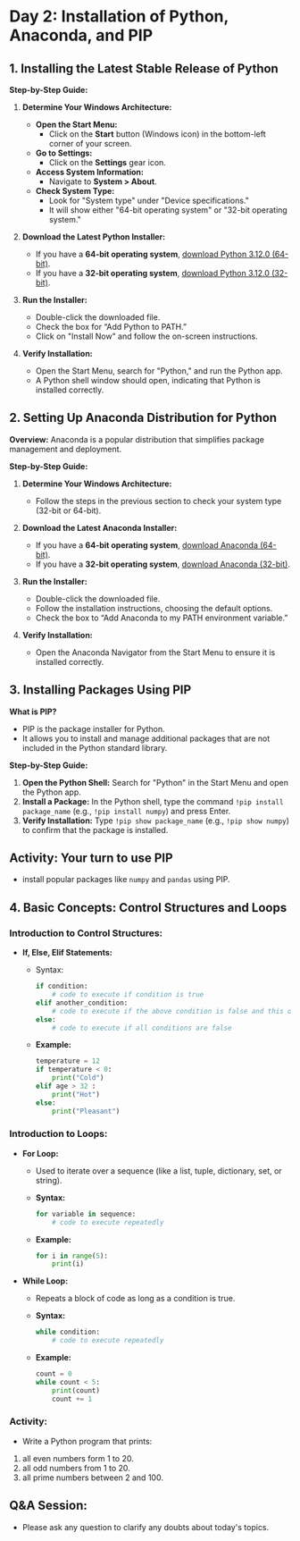 # Day 2: Installation of Python, Anaconda, and PIP 

## 1. Installing the Latest Stable Release of Python

**Step-by-Step Guide:**

1. **Determine Your Windows Architecture:**

   - **Open the Start Menu:**
     - Click on the **Start** button (Windows icon) in the bottom-left corner of your screen.
   - **Go to Settings:**
     - Click on the **Settings** gear icon.
   - **Access System Information:**
     - Navigate to **System > About**.
   - **Check System Type:**
     - Look for "System type" under "Device specifications."  
     - It will show either "64-bit operating system" or "32-bit operating system."

2. **Download the Latest Python Installer:**

   - If you have a **64-bit operating system**, [download Python 3.12.0 (64-bit)](https://www.python.org/ftp/python/3.12.0/python-3.12.0-amd64.exe).
   - If you have a **32-bit operating system**, [download Python 3.12.0 (32-bit)](https://www.python.org/ftp/python/3.12.0/python-3.12.0.exe).

3. **Run the Installer:**

   - Double-click the downloaded file.
   - Check the box for “Add Python to PATH.”
   - Click on "Install Now" and follow the on-screen instructions.

4. **Verify Installation:**

   - Open the Start Menu, search for "Python," and run the Python app.
   - A Python shell window should open, indicating that Python is installed correctly.


## 2. Setting Up Anaconda Distribution for Python

**Overview:**
Anaconda is a popular distribution that simplifies package management and deployment.

**Step-by-Step Guide:**

1. **Determine Your Windows Architecture:**

   - Follow the steps in the previous section to check your system type (32-bit or 64-bit).

2. **Download the Latest Anaconda Installer:**

   - If you have a **64-bit operating system**, [download Anaconda (64-bit)](https://repo.anaconda.com/archive/Anaconda3-2023.07-Windows-x86_64.exe).
   - If you have a **32-bit operating system**, [download Anaconda (32-bit)](https://repo.anaconda.com/archive/Anaconda3-2023.07-Windows-x86.exe).

3. **Run the Installer:**

   - Double-click the downloaded file.
   - Follow the installation instructions, choosing the default options.
   - Check the box to “Add Anaconda to my PATH environment variable.”

4. **Verify Installation:**

   - Open the Anaconda Navigator from the Start Menu to ensure it is installed correctly.


## 3. Installing Packages Using PIP

**What is PIP?**

- PIP is the package installer for Python.
- It allows you to install and manage additional packages that are not included in the Python standard library.

**Step-by-Step Guide:**

1. **Open the Python Shell:**  Search for "Python" in the Start Menu and open the Python app.
2. **Install a Package:** In the Python shell, type the command `!pip install package_name` (e.g., `!pip install numpy`) and press Enter.
3. **Verify Installation:** Type `!pip show package_name` (e.g., `!pip show numpy`) to confirm that the package is installed.

## **Activity: Your turn to use PIP**
- install popular packages like `numpy` and `pandas` using PIP.

## **4. Basic Concepts: Control Structures and Loops**

### **Introduction to Control Structures:**

- **If, Else, Elif Statements:**
  - Syntax:

    ```python
    if condition:
        # code to execute if condition is true
    elif another_condition:
        # code to execute if the above condition is false and this one is true
    else:
        # code to execute if all conditions are false
    ```
  - **Example:**

    ```python
    temperature = 12
    if temperature < 0:
        print("Cold")
    elif age > 32 :
        print("Hot")
    else:
        print("Pleasant")
    ```

### **Introduction to Loops:**

- **For Loop:**

  - Used to iterate over a sequence (like a list, tuple, dictionary, set, or string).
  - **Syntax:**

    ```python
    for variable in sequence:
        # code to execute repeatedly
    ```
  - **Example:**

    ```python
    for i in range(5):
        print(i)
    ```
- **While Loop:**
  - Repeats a block of code as long as a condition is true.
  - **Syntax:**

    ```python
    while condition:
        # code to execute repeatedly
    ```
  - **Example:**

    ```python
    count = 0
    while count < 5:
        print(count)
        count += 1
    ```

### **Activity:**

  - Write a Python program that prints:
  1. all even numbers form 1 to 20.
  2. all odd numbers from 1 to 20.
  3. all prime numbers between 2 and 100.


## **Q&A Session:**

-  Please ask any question to clarify any doubts about today's topics.

